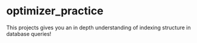 optimizer_practice
==================

This projects gives you an in depth understanding of indexing structure in database queries!
